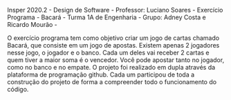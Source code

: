 Insper 2020.2 - 
 Design de Software - 
 Professor: Luciano Soares - 
 Exercício Programa - Bacará - 
 Turma 1A de Engenharia - 
 Grupo: Adney Costa e Ricardo Mourão -  

O exercício programa tem como objetivo criar um jogo de cartas chamado Bacará,
que consiste em um jogo de apostas. Existem apenas 2 jogadores nesse jogo, o jogador
e o banco. Cada um deles vai receber 2 cartas e quem tiver a maior soma é o vencedor.
Você pode apostar tanto no jogador, como no banco e no empate. O projeto foi realizado 
em dupla através da plataforma de programação github. Cada um participou de toda a
construção do projeto de forma a compreender todo o funcionamento do código.


